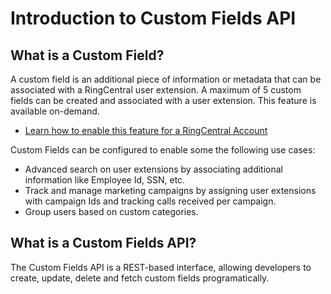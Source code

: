 # Introduction to Custom Fields API


## What is a Custom Field?

A custom field is an additional piece of information or metadata that can be associated with a RingCentral user extension. A maximum of 5 custom fields can be created and associated with a user extension.
This feature is available on-demand.

 * [Learn how to enable this feature for a RingCentral Account](https://support.ringcentral.com/s/article/11285-Configure-Custom-Fields?language=en_US)

Custom Fields can be configured to enable some the following use cases:

* Advanced search on user extensions by associating additional information like Employee Id, SSN, etc.
* Track and manage marketing campaigns by assigning user extensions with campaign Ids and tracking calls received per campaign.
* Group users based on custom categories.


## What is a Custom Fields API?

The Custom Fields API is a REST-based interface, allowing developers to create, update, delete and fetch custom fields programatically.
  
